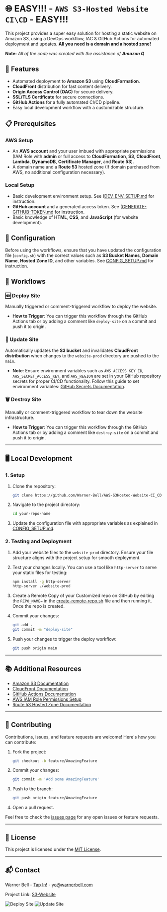 # 🌐 EASY!!! - `AWS S3-Hosted Website CI\CD` - EASY!!!

This project provides a super easy solution for hosting a static website on Amazon S3, using a DevOps workflow, IAC & GitHub Actions for automated deployment and updates. **All you need is a domain and a hosted zone!**

**Note:** *All of the code was created with the assistance of **Amazon Q***

## 🚀 Features

- Automated deployment to **Amazon S3** using **CloudFormation**.
- **CloudFront** distribution for fast content delivery.
- **Origin Access Control (OAC)** for secure delivery.
- **SSL/TLS Certificate** for secure connections.
- **GitHub Actions** for a fully automated CI/CD pipeline.
- Easy local development workflow with a customizable structure.

## 📋 Prerequisites

### AWS Setup
- An **AWS account** and your user imbued with appropriate permissions (IAM Role with **admin** or full access to **CloudFormation**, **S3**, **CloudFront**, **Lambda**, **DynamoDB**, **Certificate Manager**, and **Route 53**).
- A domain name and a **Route 53** hosted zone (If domain purchased from AWS, no additional configuration necessary).
  
### Local Setup
- Basic development environment setup. See ([DEV_ENV_SETUP.md](https://github.com/Warner-Bell/AWS-S3Hosted-Website-CI_CD/blob/d2a553a7f9f4d547491e3b45b0b4778c2d1a9114/DEV_ENV_SETUP.md) for instruction.
- **GitHub account** and a generated access token. See ([GENERATE-GITHUB-TOKEN.md](https://github.com/Warner-Bell/AWS-S3Hosted-Website-CI_CD/blob/d2a553a7f9f4d547491e3b45b0b4778c2d1a9114/GENERATE-GITHUB-TOKEN.md) for instruction.
- Basic knowledge of **HTML**, **CSS**, and **JavaScript** (for website development).

## 🔧 Configuration

Before using the workflows, ensure that you have updated the configuration file (`config.sh`) with the correct values such as **S3 Bucket Names**, **Domain Name**, **Hosted Zone ID**, and other variables. See [CONFIG_SETUP.md](https://github.com/Warner-Bell/AWS-S3Hosted-Website-CI_CD/blob/f070c8c586f654f576928a14680486e3005c005b/CONFIG_SETUP.md) for instruction.

## 🔄 Workflows

### 🆕 Deploy Site
Manually triggered or comment-triggered workflow to deploy the website.

- **How to Trigger**: You can trigger this workflow through the GitHub Actions tab or by adding a comment like `deploy-site` on a commit and push it to origin.

### 🔄 Update Site
Automatically updates the **S3 bucket** and invalidates **CloudFront distribution** when changes to the `website-prod` directory are pushed to the `main`.

- **Note**: Ensure environment variables such as `AWS_ACCESS_KEY_ID`, `AWS_SECRET_ACCESS_KEY`, and `AWS_REGION` are set in your GitHub repository secrets for proper CI/CD functionality. Follow this guide to set environment variables: [GitHub Secrets Documentation](https://docs.github.com/en/actions/security-guides/encrypted-secrets).

### 🗑️ Destroy Site
Manually or comment-triggered workflow to tear down the website infrastructure.

- **How to Trigger**: You can trigger this workflow through the GitHub Actions tab or by adding a comment like `destroy-site` on a commit and push it to origin.

---

## 🖥️ Local Development

### 1. Setup
1. Clone the repository:

    ```bash
    git clone https://github.com/Warner-Bell/AWS-S3Hosted-Website-CI_CD.git
    ```

2. Navigate to the project directory:

    ```bash
    cd your-repo-name
    ```

3. Update the configuration file with appropriate variables as explained in [CONFIG_SETUP.md](https://github.com/Warner-Bell/AWS-S3Hosted-Website-CI_CD/blob/f070c8c586f654f576928a14680486e3005c005b/CONFIG_SETUP.md).

### 2. Testing and Deployment

1. Add your website files to the `website-prod` directory. Ensure your file structure aligns with the project setup for smooth deployment.

2. Test your changes locally. You can use a tool like `http-server` to serve your static files for testing:

    ```bash
    npm install -g http-server
    http-server ./website-prod
    ```

3. Create a Remote Copy of your Customized repo on GitHub by editing the `REPO_NAME=` in the [create-remote-repo.sh](https://github.com/Warner-Bell/AWS-S3Hosted-Website-CI_CD/blob/966af9c5136f472f4341ea60cd545249307d1344/create-remote-repo.sh) file and then running it. Once the repo is created.

4. Commit your changes:

    ```bash
    git add .
    git commit -m "deploy-site"
    ```

5. Push your changes to trigger the deploy workflow:

    ```bash
    git push origin main
    ```

---

## 📚 Additional Resources

- [Amazon S3 Documentation](https://docs.aws.amazon.com/s3/)
- [CloudFront Documentation](https://docs.aws.amazon.com/cloudfront/)
- [GitHub Actions Documentation](https://docs.github.com/en/actions)
- [AWS IAM Role Permissions Setup](https://docs.aws.amazon.com/IAM/latest/UserGuide/access_policies.html)
- [Route 53 Hosted Zone Documentation](https://docs.aws.amazon.com/Route53/latest/DeveloperGuide/Welcome.html)

---

## 🤝 Contributing

Contributions, issues, and feature requests are welcome! Here's how you can contribute:

1. Fork the project:

    ```bash
    git checkout -b feature/AmazingFeature
    ```

2. Commit your changes:

    ```bash
    git commit -m 'Add some AmazingFeature'
    ```

3. Push to the branch:

    ```bash
    git push origin feature/AmazingFeature
    ```

4. Open a pull request.

Feel free to check the [issues page](TBD) for any open issues or feature requests.

---

## 📝 License

This project is licensed under the [MIT License](TBD).

---

## 📬 Contact

Warner Bell - [Tap In!](https://dot.cards/warnerbell) - yo@warnerbell.com

Project Link: [S3-Website](https://github.com/Warner-Bell/AWS-S3Hosted-Website-CI_CD)

![Deploy Site](https://github.com/Warner-Bell/AWS-S3Hosted-Website-CI_CD/actions/workflows/deploy.yml/badge.svg)
![Update Site](https://github.com/Warner-Bell/AWS-S3Hosted-Website-CI_CD/actions/workflows/update.yml/badge.svg)

